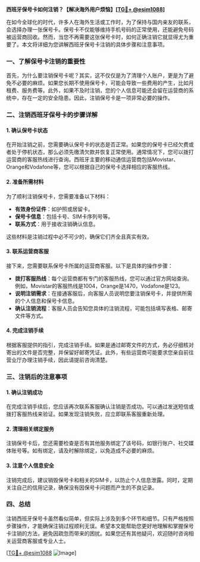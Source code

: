 **西班牙保号卡如何注销？【解决海外用户烦恼】[[TG💪+ @esim1088](https://t.me/s/esim1088)]**

在如今全球化的时代，许多人在海外生活或工作时，为了保持与国内亲友的联系，会选择办理一张保号卡。保号卡不仅能够维持手机号码的正常使用，还能避免号码被运营商回收。然而，当您不再需要这张保号卡时，如何正确注销它就显得尤为重要了。本文将详细为您讲解西班牙保号卡注销的具体步骤和注意事项。

### 一、了解保号卡注销的重要性

首先，为什么要注销保号卡呢？其实，这不仅仅是为了清理个人账户，更是为了避免不必要的麻烦。如果您长期不使用保号卡，可能会导致一些费用的产生，比如月租费、服务费等。此外，如果不及时注销，您的个人信息可能还会留在运营商的系统中，存在一定的安全隐患。因此，注销保号卡是一项非常必要的操作。

### 二、注销西班牙保号卡的步骤详解

#### 1. 确认保号卡状态

在开始注销之前，您需要确认保号卡的状态是否正常。如果您的保号卡已经欠费或者处于停机状态，那么必须先缴清欠款并恢复正常使用。通常情况下，您可以拨打运营商的客服热线进行查询。西班牙主要的移动通信运营商包括Movistar、Orange和Vodafone等，您可以根据自己的保号卡选择相应的客服热线。

#### 2. 准备所需材料

为了顺利注销保号卡，您需要准备以下材料：

- **有效身份证件**：如护照或居留卡。
- **保号卡信息**：包括卡号、SIM卡序列号等。
- **联系方式**：用于接收注销确认信息。

这些材料是注销过程中必不可少的，确保它们齐全且真实有效。

#### 3. 联系运营商客服

接下来，您需要联系保号卡所属的运营商客服。以下是具体的操作步骤：

- **拨打客服热线**：每个运营商都有专门的客服热线，您可以通过官方网站查询。例如，Movistar的客服热线是1004，Orange是1470，Vodafone是123。
- **说明注销需求**：在接通客服后，向客服人员说明您要注销保号卡，并提供所需的个人信息和保号卡信息。
- **确认注销流程**：客服人员会告知您具体的注销流程，可能包括填写表格、邮寄文件等方式。

#### 4. 完成注销手续

根据客服提供的指引，完成注销手续。如果是通过邮寄文件的方式，务必仔细核对寄出的文件是否完整，并保留好邮寄凭证。此外，有些运营商可能要求您亲自前往营业厅办理注销手续，因此请提前咨询清楚。

### 三、注销后的注意事项

#### 1. 确认注销成功

在完成注销手续后，您应该再次联系客服确认注销是否成功。可以通过发送短信或拨打客服热线来验证。如果发现注销失败，应立即联系客服重新处理。

#### 2. 清理相关绑定服务

注销保号卡后，您还需要检查是否有其他服务绑定了该号码，如银行账户、社交媒体账号等。如有绑定，请及时解除绑定，以免造成不必要的麻烦。

#### 3. 注意个人信息安全

注销完成后，建议销毁保号卡和相关的SIM卡，以防止个人信息泄露。同时，定期关注自己的信用记录，确保没有因保号卡问题而产生的不良记录。

### 四、总结

注销西班牙保号卡虽然看似简单，但实际上涉及到多个环节和细节。只有严格按照步骤操作，才能确保注销过程顺利无误。希望本文能帮助您更好地理解和掌握保号卡注销的方法，避免因疏忽而带来的困扰。如果您还有其他疑问，欢迎随时咨询相关运营商客服或专业人士。

[[TG💪+ @esim1088](https://t.me/s/esim1088) ![Image](https://i.postimg.cc/4NQfJmqS/Snipaste-2025-05-13-00-14-12.png)]